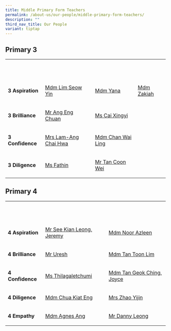 ```yaml
---
title: Middle Primary Form Teachers
permalink: /about-us/our-people/middle-primary-form-teachers/
description: ""
third_nav_title: Our People
variant: tiptap
---
```

<h2>Primary 3</h2><table><tbody><tr><th rowspan="1" colspan="1"><p><strong>&nbsp;</strong></p></th><th rowspan="1" colspan="1"><p></p></th><th rowspan="1" colspan="1"><p><strong>&nbsp;</strong></p></th><th rowspan="1" colspan="1"><p></p></th></tr><tr><td rowspan="1" colspan="1"><p><strong>3 Aspiration</strong></p></td><td rowspan="1" colspan="1"><p><a href="mailto:lim_seow_yin@moe.edu.sg" rel="noopener noreferrer nofollow" target="_blank"><u>Mdm Lim Seow Yin</u></a></p></td><td rowspan="1" colspan="1"><p><a href="mailto:yana_yaacob@moe.edu.sg" rel="noopener noreferrer nofollow" target="_blank"><u>Mdm Yana</u></a></p></td><td rowspan="1" colspan="1"><p><a href="mailto:zakiah_arip@moe.edu.sg" rel="noopener noreferrer nofollow" target="_blank"><u>Mdm Zakiah</u></a></p></td></tr><tr><td rowspan="1" colspan="1"><p><strong>3 Brilliance</strong></p></td><td rowspan="1" colspan="1"><p><a href="mailto:ang_eng_chuan@moe.edu.sg" rel="noopener noreferrer nofollow" target="_blank"><u>Mr Ang Eng Chuan</u></a></p></td><td rowspan="1" colspan="1"><p><a href="mailto:cai_xingyi@moe.edu.sg" rel="noopener noreferrer nofollow" target="_blank"><u>Ms Cai Xingyi</u></a></p></td><td rowspan="1" colspan="1"><p></p></td></tr><tr><td rowspan="1" colspan="1"><p><strong>3 Confidence</strong></p></td><td rowspan="1" colspan="1"><p><a href="mailto:ang_chai_hwa@moe.edu.sg" rel="noopener noreferrer nofollow" target="_blank"><u>Mrs Lam-Ang Chai Hwa</u></a></p></td><td rowspan="1" colspan="1"><p><a href="mailto:chan_wai_ling@moe.edu.sg" rel="noopener noreferrer nofollow" target="_blank"><u>Mdm Chan Wai Ling</u></a></p></td><td rowspan="1" colspan="1"><p></p></td></tr><tr><td rowspan="1" colspan="1"><p><strong>3 Diligence</strong></p></td><td rowspan="1" colspan="1"><p><a href="mailto:Fathin_Nazhirah_Nordin@moe.edu.sg" rel="noopener noreferrer nofollow" target="_blank">Ms Fathin</a></p></td><td rowspan="1" colspan="1"><p><a href="mailto:tan_coon_wei@moe.edu.sg" rel="noopener noreferrer nofollow" target="_blank"><u>Mr Tan Coon Wei</u></a></p></td><td rowspan="1" colspan="1"><p></p></td></tr></tbody></table><h2>Primary 4</h2><table><tbody><tr><th rowspan="1" colspan="1"><p><strong>&nbsp;</strong></p></th><th rowspan="1" colspan="1"><p><strong>&nbsp;</strong></p></th><th rowspan="1" colspan="1"><p></p></th></tr><tr><td rowspan="1" colspan="1"><p><strong>4 Aspiration</strong></p></td><td rowspan="1" colspan="1"><p><a href="mailto:see_kian_leong_Jeremy@moe.edu.sg" rel="noopener noreferrer nofollow" target="_blank"><u>Mr See Kian Leong, Jeremy</u></a></p></td><td rowspan="1" colspan="1"><p><a href="mailto:noor_azleen_sarbini@moe.edu.sg" rel="noopener noreferrer nofollow" target="_blank"><u>Mdm Noor Azleen</u></a></p></td></tr><tr><td rowspan="1" colspan="1"><p><strong>4 Brilliance</strong></p></td><td rowspan="1" colspan="1"><p><a href="mailto:uresh_s_kandasamy@moe.edu.sg" rel="noopener noreferrer nofollow" target="_blank"><u>Mr Uresh</u></a></p></td><td rowspan="1" colspan="1"><p><a href="mailto:tan_toon_lim@moe.edu.sg" rel="noopener noreferrer nofollow" target="_blank">Mdm Tan Toon Lim</a></p></td></tr><tr><td rowspan="1" colspan="1"><p><strong>4 Confidence</strong></p></td><td rowspan="1" colspan="1"><p><a href="mailto:thilagaletchumi_krishnamoorthi@moe.edu.sg" rel="noopener noreferrer nofollow" target="_blank"><u>Ms Thilagaletchumi</u></a></p></td><td rowspan="1" colspan="1"><p><a href="mailto:tan_geok_ching@moe.edu.sg" rel="noopener noreferrer nofollow" target="_blank">Mdm Tan Geok Ching, Joyce</a></p></td></tr><tr><td rowspan="1" colspan="1"><p><strong>4 Diligence</strong></p></td><td rowspan="1" colspan="1"><p><a href="mailto:chua_kiat_eng@moe.edu.sg" rel="noopener noreferrer nofollow" target="_blank"><u>Mdm Chua Kiat Eng</u></a></p></td><td rowspan="1" colspan="1"><p><a href="mailto:zhao_yijin@moe.edu.sg" rel="noopener noreferrer nofollow" target="_blank"><u>Mrs Zhao Yijin</u></a></p></td></tr><tr><td rowspan="1" colspan="1"><p><strong>4 Empathy</strong></p></td><td rowspan="1" colspan="1"><p><a href="mailto:agnes_ang_chian_geok@moe.edu.sg" rel="noopener noreferrer nofollow" target="_blank"><u>Mdm Agnes Ang</u></a></p></td><td rowspan="1" colspan="1"><p><a href="mailto:danny_leong_weng_keong@moe.edu.sg" rel="noopener noreferrer nofollow" target="_blank"><u>Mr Danny Leong</u></a></p></td></tr></tbody></table><p></p>
